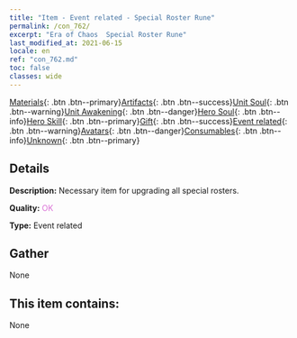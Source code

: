 ```yaml
---
title: "Item - Event related - Special Roster Rune"
permalink: /con_762/
excerpt: "Era of Chaos  Special Roster Rune"
last_modified_at: 2021-06-15
locale: en
ref: "con_762.md"
toc: false
classes: wide
---
```

 [Materials](/Items/){: .btn .btn--primary}[Artifacts](/Items/Artifacts/){: .btn .btn--success}[Unit Soul](/Items/UnitSoul/){: .btn .btn--warning}[Unit Awakening](/Items/UnitAwakening/){: .btn .btn--danger}[Hero Soul](/Items/HeroSoul/){: .btn .btn--info}[Hero Skill](/Items/HeroSkill/){: .btn .btn--primary}[Gift](/Items/Gift/){: .btn .btn--success}[Event related](/Items/Events/){: .btn .btn--warning}[Avatars](/Items/Avatars/){: .btn .btn--danger}[Consumables](/Items/Consumables/){: .btn .btn--info}[Unknown](/Items/Unknown/){: .btn .btn--primary}

## Details
 **Description:** Necessary item for upgrading all special rosters.

 **Quality:** <span style="color: #DA70D6">OK</span>

 **Type:** Event related

## Gather

  None

## This item contains:

  None

